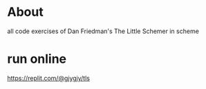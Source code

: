 # About
all code exercises of Dan Friedman's The Little Schemer in scheme  
# run online 
https://replit.com/@gjygjy/tls